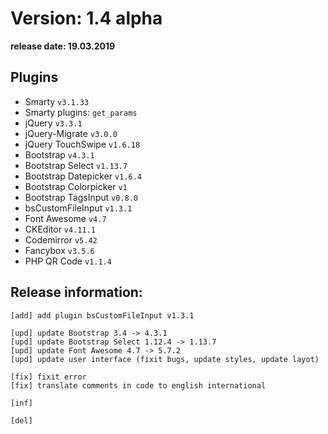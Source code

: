 Version: 1.4 alpha
========================
**release date:	19.03.2019**

Plugins
-------
- Smarty                `v3.1.33`
- Smarty plugins:       `get_params`
- jQuery                `v3.3.1`
- jQuery-Migrate        `v3.0.0`
- jQuery TouchSwipe     `v1.6.18`
- Bootstrap             `v4.3.1`
- Bootstrap Select      `v1.13.7`
- Bootstrap Datepicker  `v1.6.4`
- Bootstrap Colorpicker `v1`
- Bootstrap TagsInput   `v0.8.0`
- bsCustomFileInput     `v1.3.1`
- Font Awesome          `v4.7`
- CKEditor              `v4.11.1`
- Codemirror            `v5.42`
- Fancybox	        `v3.5.6`
- PHP QR Code           `v1.1.4`


Release information:
-------------
	[add] add plugin bsCustomFileInput v1.3.1
	
	[upd] update Bootstrap 3.4 -> 4.3.1 
	[upd] update Bootstrap Select 1.12.4 -> 1.13.7 
	[upd] update Font Awesome 4.7 -> 5.7.2 
	[upd] update user interface (fixit bugs, update styles, update layot)
	
	[fix] fixit error
	[fix] translate comments in code to english international
	
	[inf] 
	
	[del] 